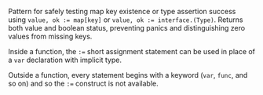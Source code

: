 Pattern for safely testing map key existence or type assertion success using `value, ok := map[key]` or `value, ok := interface.(Type)`. Returns both value and boolean status, preventing panics and distinguishing zero values from missing keys.

Inside a function, the `:=` short assignment statement can be used in place of a `var` declaration with implicit type.

Outside a function, every statement begins with a keyword (`var`, `func`, and so on) and so the `:=` construct is not available.